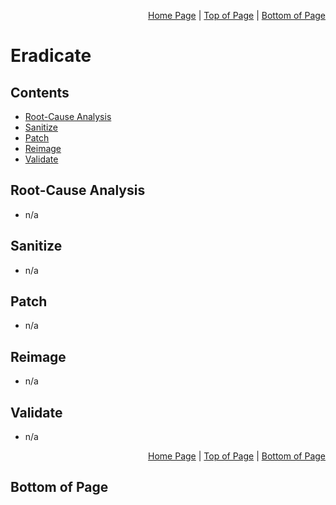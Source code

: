 <p align="right">
  <a href="/README.md">Home Page</a> |
  <a href="/incident-handling/04-eradicate/README.md#contents">Top of Page</a> |
  <a href="/incident-handling/04-eradicate/README.md#bottom-of-page">Bottom of Page</a>
</p>

# Eradicate
## Contents
* [Root-Cause Analysis](#root-cause-analysis)
* [Sanitize](#sanitize)
* [Patch](#patch)
* [Reimage](#reimage)
* [Validate](#validate)

## Root-Cause Analysis
* n/a

## Sanitize
* n/a

## Patch
* n/a

## Reimage
* n/a

## Validate
* n/a

<p align="right">
  <a href="/README.md">Home Page</a> |
  <a href="/incident-handling/04-eradicate/README.md#contents">Top of Page</a> |
  <a href="/incident-handling/04-eradicate/README.md#bottom-of-page">Bottom of Page</a>
</p>

## Bottom of Page
